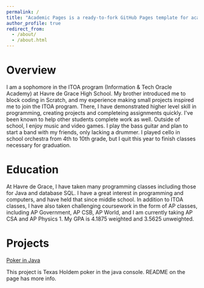 ```yaml
---
permalink: /
title: "Academic Pages is a ready-to-fork GitHub Pages template for academic personal websites"
author_profile: true
redirect_from: 
  - /about/
  - /about.html
---
```


# Overview
I am a sophomore in the ITOA program (Information & Tech Oracle Academy) at Havre de Grace High School. My brother introduced me to block coding in Scratch, and my experience making small projects inspired me to join the ITOA program. There, I have demonstrated higher level skill in programming, creating projects and completeing assignments quickly. I've been known to help other students complete work as well. Outside of school, I enjoy music and video games. I play the bass guitar and plan to start a band with my friends, only lacking a drummer. I played cello in school orchestra from 4th to 10th grade, but I quit this year to finish classes necessary for graduation.

# Education
At Havre de Grace, I have taken many programming classes including those for Java and database SQL. I have a great interest in programming and computers, and have held that since middle school. In addition to ITOA classes, I have also taken challenging coursework in the form of AP classes, including AP Government, AP CSB, AP World, and I am currently taking AP CSA and AP Physics 1. My GPA is 4.1875 weighted and 3.5625 unweighted.

# Projects
[Poker in Java](https://github.com/Bluebox314/Poker-Java)

This project is Texas Holdem poker in the java console. README on the page has more info.
